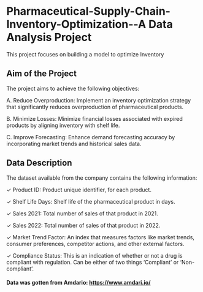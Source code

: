 # Pharmaceutical-Supply-Chain-Inventory-Optimization--A Data Analysis Project
This project focuses on building a model to optimize Inventory


## Aim of the Project
The project aims to achieve the following objectives:

A. Reduce Overproduction: Implement an inventory optimization strategy that significantly reduces overproduction of pharmaceutical products.

B. Minimize Losses: Minimize financial losses associated with expired products by aligning inventory with shelf life.

C. Improve Forecasting: Enhance demand forecasting accuracy by incorporating market trends and historical sales data.

## Data Description
The dataset available from the company contains the following information:

✓ Product ID: Product unique identifier, for each product.

✓ Shelf Life Days: Shelf life of the pharmaceutical product in days.

✓ Sales 2021: Total number of sales of that product in 2021.

✓ Sales 2022: Total number of sales of that product in 2022.

✓ Market Trend Factor: An index that measures factors like market trends, consumer preferences, competitor actions, and other external factors.

✓ Compliance Status: This is an indication of whether or not a drug is compliant with regulation. Can be either of two things ‘Compliant’ or ‘Non-compliant’.


#### Data was gotten from Amdario: https://www.amdari.io/
